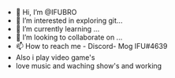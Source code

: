 - 👋 Hi, I’m @IFUBRO
- 👀 I’m interested in exploring git...
- 🌱 I’m currently learning ...
- 💞️ I’m looking to collaborate on ...
- 📫 How to reach me - Discord- Mog IFU#4639 
- Also i play video game's 
- love music and waching show's and working 
<!---
IFUBRO/IFUBRO is a ✨ special ✨ repository because its `README.md` (this file) appears on your GitHub profile.
You can click the Preview link to take a look at your changes.
--->
